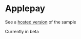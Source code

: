 # Applepay

See a [hosted version](https://applepay-paypal-js-sdk.herokuapp.com) of the sample


Currently in beta

